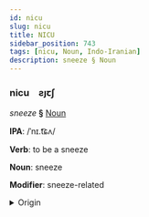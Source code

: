 ```yaml
---
id: nicu
slug: nicu
title: NICU
sidebar_position: 743
tags: [nicu, Noun, Indo-Iranian]
description: sneeze § Noun
---
```


### nicu&emsp;<span kind="abugida">ƨȷꞇʃ</span>

*sneeze* **§** [Noun](../../tags/Noun)

**IPA**: /ˈnɪ.t͡ɕʌ/

**Verb**: to be a sneeze

**Noun**: sneeze

**Modifier**: sneeze-related

<details>
    <summary>Origin</summary>
    Punjabi ⁧نِچّھ⁩ nicch /nɪ.t͡ʃːʱə̆/<br/>
    <em>Indo-Iranian Language Family</em>
</details>